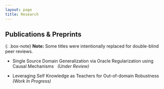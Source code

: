 ```yaml
---
layout: page
title: Research
---
```

## Publications & Preprints

{: .box-note}
**Note:** Some titles were intentionally replaced for double-blind peer reviews.


- Single Source Domain Generalization via Oracle Regularization using Causal Mechanisms &nbsp; *(Under Review)* 

- Leveraging Self Knowledge as Teachers for Out-of-domain Robustness &nbsp; *(Work In Progress)* 